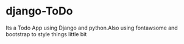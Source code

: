 # django-ToDo
Its a Todo App using Django and python.Also using fontawsome and bootstrap to style things little bit 

